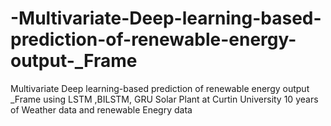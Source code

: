# -Multivariate-Deep-learning-based-prediction-of-renewable-energy-output-_Frame
Multivariate Deep learning-based prediction of renewable energy output _Frame using LSTM ,BILSTM, GRU
Solar Plant at Curtin University
10 years of Weather data and renewable Enegry data
